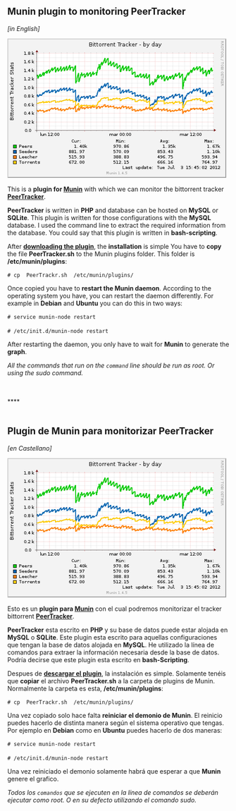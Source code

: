 Munin plugin to monitoring PeerTracker
---------------------------------------
_[in English]_

![](https://github.com/FoRTu/PeerTracker-Munin/raw/master/screenshot.png)


This is a **plugin for [Munin][1]** with which we can monitor the bittorrent tracker **[PeerTracker][2]**.

**PeerTracker** is written in **PHP** and database can be hosted on **MySQL** or **SQLite**. This plugin is written for those configurations with the **MySQL** database. I used the command line to extract the required information from the database. You could say that this plugin is written in **bash-scripting**.

After **[downloading the plugin][3]**, the **installation** is simple You have to **copy** the file **PeerTracker.sh** to the  Munin plugins folder. This folder is **/etc/munin/plugins**:

    # cp  PeerTrackr.sh  /etc/munin/plugins/

Once copied you have to **restart the Munin daemon**. According to the operating system you have, you can restart the daemon differently. For example in **Debian** and **Ubuntu** you can do this in two ways:

    # service munin-node restart

    # /etc/init.d/munin-node restart

After restarting the daemon, you only have to wait for **Munin** to generate the **graph**.

_All the commands that run on the `command` line should be run as root. Or using the sudo command._

<br>
<br>
****
<br>
<br>

Plugin de Munin para monitorizar PeerTracker
--------------------------------------------
_[en Castellano]_

![](https://github.com/FoRTu/PeerTracker-Munin/raw/master/screenshot.png)


Esto es un **plugin para [Munin][1]** con el cual podremos monitorizar el tracker bittorrent **[PeerTracker][2]**.

**PeerTracker** esta escrito en **PHP** y su base de datos puede estar alojada en **MySQL** o **SQLite**. Este plugin esta escrito para aquellas configuraciones que tengan la base de datos alojada en **MySQL**. He utilizado la línea de comandos para extraer la información necesaria desde la base de datos. Podría decirse que este plugin esta escrito en **bash-Scripting**.


Despues de **[descargar el plugin][3]**, la instalación es simple. Solamente tenéis que **copiar** el archivo **PeerTracker.sh** a la carpeta de plugins de Munin. Normalmente la carpeta es esta, **/etc/munin/plugins**:

    # cp  PeerTrackr.sh  /etc/munin/plugins/

Una vez copiado solo hace falta **reiniciar el demonio de Munin**. El reinicio puedes hacerlo de distinta manera según el sistema operativo que tengas. Por ejemplo en **Debian** como en **Ubuntu** puedes hacerlo de dos maneras:

    # service munin-node restart

    # /etc/init.d/munin-node restart

Una vez reiniciado el demonio solamente habrá que esperar a que **Munin** genere el grafico.

_Todos los `comandos` que se ejecuten en la línea de comandos se deberán ejecutar como root. O en su defecto utilizando el comando sudo._


[1]: http://munin-monitoring.org/
[2]: http://code.google.com/p/peertracker/
[3]: https://github.com/FoRTu/PeerTracker-Munin/zipball/master